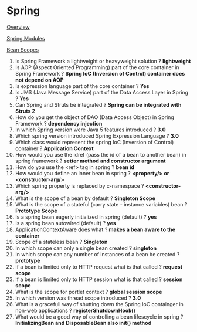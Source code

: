 # Spring

[Overview](overview/)

[Spring Modules](https://docs.spring.io/spring-framework/docs/3.0.0.RC3/spring-framework-reference/html/ch01s02.html)

[Bean Scopes](https://docs.spring.io/spring/docs/3.0.0.M3/reference/html/ch04s04.html)

1. Is Spring Framework a lightweight or heavyweight solution ?  __lightweight__
1. Is AOP (Aspect Oriented Programming) part of the core container in Spring Framework ? __Spring IoC (Inversion of Control) container does not depend on AOP__
1. Is expression language part of the core container ? __Yes__
1. Is JMS (Java Message Service) part of the Data Access Layer in Spring ? __Yes__
1. Can Spring and Struts be integrated ? __Spring can be integrated with Struts 2__
1. How do you get the object of DAO (Data Access Object) in Spring Framework ? __dependency injection__
1. In which Spring version were Java 5 features introduced ? __3.0__
1. Which spring version introduced Spring Expression Language ? __3.0__
1. Which class would represent the spring IoC (Inversion of Control) container ? __Application Context__
1. How would you use the idref (pass the id of a bean to another bean) in spring framework ? __setter method and constructor argument__
1. How do you use the \<ref\> tag in spring ?  __bean id__
1. How would you define an inner bean in spring ? __\<property/\> or \<constructor-arg/\>__
1. Which spring property is replaced by c-namespace ? __\<constructor-arg/\>__
1. What is the scope of a bean by default ? __Singleton Scope__
1. What is the scope of a stateful (carry state - instance variables) bean ? __Prototype Scope__
1. Is a spring bean eagerly initialized in spring (default) ? __yes__
1. Is a spring bean autowired (default) ? __yes__
1. ApplicationContextAware does what ? __makes a bean aware to the container__
1. Scope of a stateless bean ? __Singleton__
1. In which scope can only a single bean created ? __singleton__
1. In which scope can any number of instances of a bean be created ? __prototype__
1. If a bean is limited only to HTTP request what is that called ? __request scope__
1. If a bean is limited only to HTTP session what is that called ? __session scope__
1. What is the scope for portlet context ? __global session scope__
1. In which version was thread scope introduced ? __3.0__
1. What is a gracefull way of shutting down the Spring IoC containger in non-web applications ? __registerShutdownHook()__
1. What would be a good way of controlling a bean lifescycle in spring ? __InitializingBean and DisposableBean also init() method__ 

